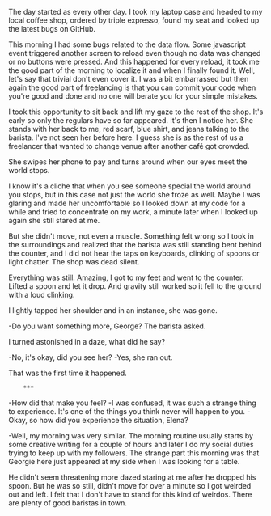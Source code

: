 The day started as every other day. I took my laptop case and headed to my local coffee shop, ordered by triple expresso, found my seat and looked up the latest bugs on GitHub.

This morning I had some bugs related to the data flow. Some javascript event triggered another screen to reload even though no data was changed or no buttons were pressed. And this happened for every reload, it took me the good part of the morning to localize it and when I finally found it. Well, let's say that trivial don't even cover it. I was a bit embarrassed but then again the good part of freelancing is that you can commit your code when you're good and done and no one will berate you for your simple mistakes.

I took this opportunity to sit back and lift my gaze to the rest of the shop. It's early so only the regulars have so far appeared. It's then I notice her. She stands with her back to me, red scarf, blue shirt, and jeans talking to the barista. I've not seen her before here. I guess she is as the rest of us a freelancer that wanted to change venue after another café got crowded.

She swipes her phone to pay and turns around when our eyes meet the world stops.

I know it's a cliche that when you see someone special the world around you stops, but in this case not just the world she froze as well. Maybe I was glaring and made her uncomfortable so I looked down at my code for a while and tried to concentrate on my work, a minute later when I looked up again she still stared at me.

But she didn't move, not even a muscle. Something felt wrong so I took in the surroundings and realized that the barista was still standing bent behind the counter, and I did not hear the taps on keyboards, clinking of spoons or light chatter. The shop was dead silent.

Everything was still. Amazing, I got to my feet and went to the counter. Lifted a spoon and let it drop. And gravity still worked so it fell to the ground with a loud clinking. 

I lightly tapped her shoulder and in an instance, she was gone. 

-Do you want something more, George? The barista asked.

I turned astonished in a daze, what did he say?

-No, it's okay, did you see her?
-Yes, she ran out.

That was the first time it happened.

        ***

-How did that make you feel?
-I was confused, it was such a strange thing to experience. It's one of the things you think never will happen to you.
-Okay, so how did you experience the situation, Elena?

-Well, my morning was very similar. The morning routine usually starts by some creative writing for a couple of hours and later I do my social duties trying to keep up with my followers. The strange part this morning was that Georgie here just appeared at my side when I was looking for a table.

He didn't seem threatening more dazed staring at me after he dropped his spoon. But he was so still, didn't move for over a minute so I got weirded out and left. I felt that I don't have to stand for this kind of weirdos. There are plenty of good baristas in town.
